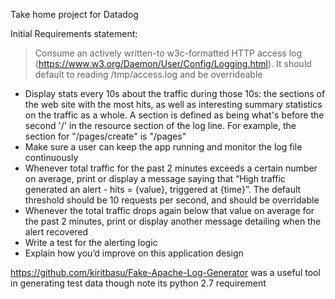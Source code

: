 Take home project for Datadog

Initial Requirements statement:

> Consume an actively written-to w3c-formatted HTTP access log (https://www.w3.org/Daemon/User/Config/Logging.html). It should default to reading /tmp/access.log and be overrideable

- Display stats every 10s about the traffic during those 10s: the sections of the web site with the most hits, as well as interesting summary statistics on the traffic as a whole. A section is defined as being what's before the second '/' in the resource section of the log line. For example, the section for "/pages/create" is "/pages"
- Make sure a user can keep the app running and monitor the log file continuously
- Whenever total traffic for the past 2 minutes exceeds a certain number on average, print or display a message saying that “High traffic generated an alert - hits = {value}, triggered at {time}”. The default threshold should be 10 requests per second, and should be overridable
- Whenever the total traffic drops again below that value on average for the past 2 minutes, print or display another message detailing when the alert recovered
- Write a test for the alerting logic
- Explain how you’d improve on this application design


https://github.com/kiritbasu/Fake-Apache-Log-Generator was a useful tool in generating test data though note its python 2.7 requirement